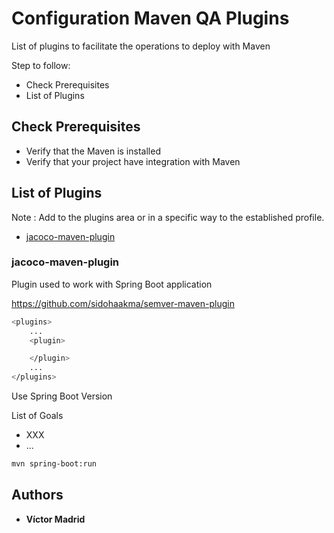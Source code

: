 # Configuration Maven QA  Plugins

List of plugins to facilitate the operations to deploy with Maven

Step to follow:

* Check Prerequisites
* List of Plugins

## Check Prerequisites

* Verify that the Maven is installed
* Verify that your project have integration with Maven


## List of Plugins

Note : Add to the plugins area <plugins> or in a specific way to the established profile.

- [jacoco-maven-plugin](#jacoco-maven-plugin)


### <a name="jacoco-maven-plugin">jacoco-maven-plugin</a>

Plugin used to work with Spring Boot application

https://github.com/sidohaakma/semver-maven-plugin

```bash
<plugins>
	...
	<plugin>

	</plugin>
	...
</plugins>
```

Use Spring Boot Version

List of Goals
* XXX
* ...

```bash
mvn spring-boot:run
```





## Authors

* **Víctor Madrid**
